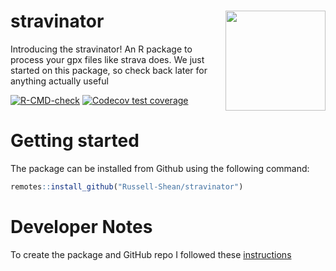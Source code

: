 # stravinator <a href="https://russell-shean.github.io/stravinator/"><img src="https://github.com/user-attachments/assets/4f13ecfb-e978-4261-8a35-7ce4120c6c88" align="right" height="160" /></a>
Introducing the stravinator! An R package to process your gpx files like strava does. We just started on this package, so check back later for anything actually useful    

<!-- badges: start -->

  [![R-CMD-check](https://github.com/Russell-Shean/stravinator/actions/workflows/R-CMD-check.yaml/badge.svg)](https://github.com/Russell-Shean/stravinator/actions/workflows/R-CMD-check.yaml)
  [![Codecov test coverage](https://codecov.io/gh/Russell-Shean/stravinator/graph/badge.svg)](https://app.codecov.io/gh/Russell-Shean/stravinator)
<!-- badges: end -->

# Getting started
The package can be installed from Github using the following command:    
```r
remotes::install_github("Russell-Shean/stravinator")
```



# Developer Notes   
To create the package and GitHub repo I followed these <a href="https://r-pkgs.org/whole-game.html">instructions</a>
